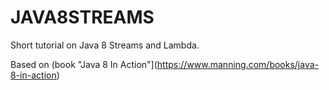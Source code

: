 # JAVA8STREAMS
Short tutorial on Java 8 Streams and Lambda.

Based on (book "Java 8 In Action"](https://www.manning.com/books/java-8-in-action)

